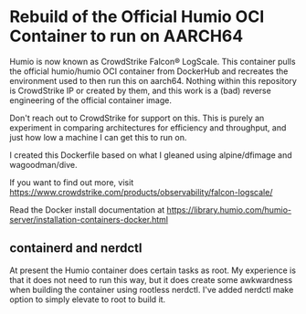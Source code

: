 # Rebuild of the Official Humio OCI Container to run on AARCH64

Humio is now known as CrowdStrike Falcon® LogScale. This container pulls the official humio/humio OCI container from DockerHub and recreates the environment used to then run this on aarch64. Nothing within this repository is CrowdStrike IP or created by them, and this work is a (bad) reverse engineering of the official container image.

Don't reach out to CrowdStrike for support on this. This is purely an experiment in comparing architectures for efficiency and throughput, and just how low a machine I can get this to run on.

I created this Dockerfile based on what I gleaned using alpine/dfimage and wagoodman/dive.

If you want to find out more, visit https://www.crowdstrike.com/products/observability/falcon-logscale/

Read the Docker install documentation at https://library.humio.com/humio-server/installation-containers-docker.html

## containerd and nerdctl

At present the Humio container does certain tasks as root. My experience is that it does not need to run this way, but it does create some awkwardness when building the container using rootless nerdctl. I've added nerdctl make option to simply elevate to root to build it.
